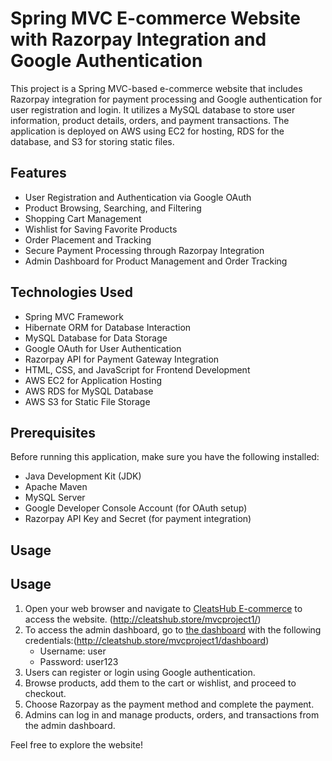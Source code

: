 # Spring MVC E-commerce Website with Razorpay Integration and Google Authentication

This project is a Spring MVC-based e-commerce website that includes Razorpay integration for payment processing and Google authentication for user registration and login. It utilizes a MySQL database to store user information, product details, orders, and payment transactions. The application is deployed on AWS using EC2 for hosting, RDS for the database, and S3 for storing static files.

## Features

- User Registration and Authentication via Google OAuth
- Product Browsing, Searching, and Filtering
- Shopping Cart Management
- Wishlist for Saving Favorite Products
- Order Placement and Tracking
- Secure Payment Processing through Razorpay Integration
- Admin Dashboard for Product Management and Order Tracking

## Technologies Used

- Spring MVC Framework
- Hibernate ORM for Database Interaction
- MySQL Database for Data Storage
- Google OAuth for User Authentication
- Razorpay API for Payment Gateway Integration
- HTML, CSS, and JavaScript for Frontend Development
- AWS EC2 for Application Hosting
- AWS RDS for MySQL Database
- AWS S3 for Static File Storage

## Prerequisites

Before running this application, make sure you have the following installed:

- Java Development Kit (JDK)
- Apache Maven
- MySQL Server
- Google Developer Console Account (for OAuth setup)
- Razorpay API Key and Secret (for payment integration)

## Usage

## Usage

1. Open your web browser and navigate to [CleatsHub E-commerce](http://cleatshub.store/mvcproject1/) to access the website. (http://cleatshub.store/mvcproject1/)
2. To access the admin dashboard, go to [the dashboard](http://cleatshub.store/mvcproject1/dashboard) with the following credentials:(http://cleatshub.store/mvcproject1/dashboard)
   - Username: user
   - Password: user123
3. Users can register or login using Google authentication.
4. Browse products, add them to the cart or wishlist, and proceed to checkout.
5. Choose Razorpay as the payment method and complete the payment.
6. Admins can log in and manage products, orders, and transactions from the admin dashboard.

Feel free to explore the website!

